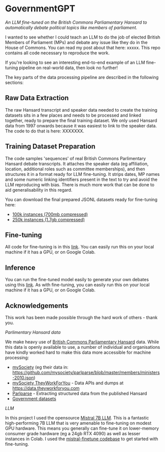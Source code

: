 # GovernmentGPT
_An LLM fine-tuned on the British Commons Parliamentary Hansard to automatically debate political topics like members of parliament._

I wanted to see whether I could teach an LLM to do the job of elected British Members of Parliament (MPs) and debate any issue like they do in the House of Commons. You can read my post about that here: xxxxx. This repo contains all code necessary to reproduce the work. 

If you're looking to see an interesting end-to-end example of an LLM fine-tuning pipeline on real-world data, then look no further!

The key parts of the data processing pipeline are described in the following sections:

## Raw Data Extraction
The raw Hansard transcript and speaker data needed to create the training datasets sits in a few places and needs to be processed and linked together, ready to prepare the final training dataset. We only used Hansard data from 1997 onwards because it was easiest to link to the speaker data. The code to do that is here: XXXXXXX.

## Training Dataset Preparation
The code samples 'sequences' of real British Commons Parlimentary Hansard debate transcripts. It attaches the speaker data (eg affiliation, location, additional roles such as committee memberships), and then structures it in a format ready for LLM fine-tuning. It strips dates, MP names and some numeric linking identifiers present in the text to try and avoid the LLM reproducing with bias. There is much more work that can be done to aid generalisability in this regard.

You can download the final prepared JSONL datasets ready for fine-tuning here:
- [100k instances (700mb compressed)](https://stewh-publicdata.s3.eu-west-2.amazonaws.com/governmentgpt/2024-06-07/datasets/HansardSequences_100k.big.txt.zip)
- [250k instances (1.7gb compressed)](https://stewh-publicdata.s3.eu-west-2.amazonaws.com/governmentgpt/2024-06-07/datasets/HansardSequences_250k.big.txt.zip)

## Fine-tuning
All code for fine-tuning is in this [link](notebook). You can easily run this on your local machine if it has a GPU, or on Google Colab.

## Inference
You can run the fine-tuned model easily to generate your own debates using this [link](notebook). As with fine-tuning, you can easily run this on your local machine if it has a GPU, or on Google Colab.

## Acknowledgements
This work has been made possible through the hard work of others - thank you.


*Parlimentary Hansard data*

We make heavy use of [British Commons Parliamentary Hansard](https://hansard.parliament.uk) data. While this data is openly available to use, a number of individual and organisations have kindly worked hard to make this data more accessible for machine processing:

- [mySociety](https://www.mysociety.org) (eg their data in: https://github.com/mysociety/parlparse/blob/master/members/ministers-2010.json)
- [mySociety TheyWorkForYou](https://www.theyworkforyou.com) - Data APIs and dumps at https://data.theyworkforyou.com
- [Parlparse](https://github.com/mysociety/parlparse) - Extracting structured data from the published Hansard
- [Government datasets](https://www.parliament.uk/business/publications/research/parliament-facts-and-figures/members-of-parliament/)


*LLM*

In this project I used the opensource [Mistral 7B LLM](https://mistral.ai/news/announcing-mistral-7b/). This is a fantastic high-performing 7B LLM that is very amenable to fine-tuning on modest GPU hardware. This means you generally can fine-tune it on lower-memory consumer grade hardware (eg a 24gb RTX 4090) as well as lesser instances in Colab. I used the [mistral-finetune codebase](https://github.com/mistralai/mistral-finetune) to get started with fine-tuning.
